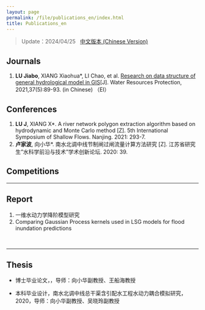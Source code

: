 ```yaml
---
layout: page
permalink: /file/publications_en/index.html
title: Publications_en
---
```


> Update：2024/04/25 &nbsp; [中文版本 (Chinese Version)](https://lujiabo98.github.io/publications/)

## Journals

1. **LU Jiabo**, XIANG Xiaohua*, LI Chao, et al. [Research on data structure of general hydrological model in GIS](https://jour.hhu.edu.cn/szybh/article/abstract/bh202105014?st=article_issue)[J]. Water Resources Protection, 2021,37(5):89-93. (in Chinese) （EI）<br>

## Conferences

1. **LU J**, XIANG X*. A river network polygon extraction algorithm based on hydrodynamic and Monte Carlo method [Z]. 5th International Symposium of Shallow Flows. Nanjing. 2021: 293-7.
2. **卢家波**, 向小华*. 南水北调中线节制闸过闸流量计算方法研究 [Z]. 江苏省研究生”水科学前沿与技术”学术创新论坛. 2020: 39. <br>

## Competitions





---

## Report

1. 一维水动力学降阶模型研究<br>
2. Comparing Gaussian Process kernels used in LSG models for flood inundation predictions<br>

<br>

---

## Thesis

- 博士毕业论文，，导师：向小华副教授、王船海教授

- 本科毕业设计，南水北调中线总干渠含引配水工程水动力耦合模拟研究，2020，导师：向小华副教授、吴晓玲副教授

  <br>

